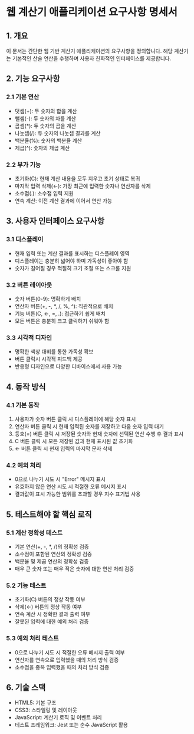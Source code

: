 # 웹 계산기 애플리케이션 요구사항 명세서

## 1. 개요
이 문서는 간단한 웹 기반 계산기 애플리케이션의 요구사항을 정의합니다. 해당 계산기는 기본적인 산술 연산을 수행하며 사용자 친화적인 인터페이스를 제공합니다.

## 2. 기능 요구사항

### 2.1 기본 연산
- 덧셈(+): 두 숫자의 합을 계산
- 뺄셈(-): 두 숫자의 차를 계산
- 곱셈(*): 두 숫자의 곱을 계산
- 나눗셈(/): 두 숫자의 나눗셈 결과를 계산
- 백분율(%): 숫자의 백분율 계산
- 제곱(^): 숫자의 제곱 계산

### 2.2 부가 기능
- 초기화(C): 현재 계산 내용을 모두 지우고 초기 상태로 복귀
- 마지막 입력 삭제(←): 가장 최근에 입력한 숫자나 연산자를 삭제
- 소수점(.): 소수점 입력 지원
- 연속 계산: 이전 계산 결과에 이어서 연산 가능

## 3. 사용자 인터페이스 요구사항

### 3.1 디스플레이
- 현재 입력 또는 계산 결과를 표시하는 디스플레이 영역
- 디스플레이는 충분히 넓어야 하며 가독성이 좋아야 함
- 숫자가 길어질 경우 적절히 크기 조절 또는 스크롤 지원

### 3.2 버튼 레이아웃
- 숫자 버튼(0-9): 명확하게 배치
- 연산자 버튼(+, -, *, /, %, ^): 직관적으로 배치
- 기능 버튼(C, ←, =, .): 접근하기 쉽게 배치
- 모든 버튼은 충분히 크고 클릭하기 쉬워야 함

### 3.3 시각적 디자인
- 명확한 색상 대비를 통한 가독성 확보
- 버튼 클릭시 시각적 피드백 제공
- 반응형 디자인으로 다양한 디바이스에서 사용 가능

## 4. 동작 방식

### 4.1 기본 동작
1. 사용자가 숫자 버튼 클릭 시 디스플레이에 해당 숫자 표시
2. 연산자 버튼 클릭 시 현재 입력된 숫자를 저장하고 다음 숫자 입력 대기
3. 등호(=) 버튼 클릭 시 저장된 숫자와 현재 숫자에 선택된 연산 수행 후 결과 표시
4. C 버튼 클릭 시 모든 저장된 값과 현재 표시된 값 초기화
5. ← 버튼 클릭 시 현재 입력의 마지막 문자 삭제

### 4.2 예외 처리
- 0으로 나누기 시도 시 "Error" 메시지 표시
- 유효하지 않은 연산 시도 시 적절한 오류 메시지 표시
- 결과값이 표시 가능한 범위를 초과할 경우 지수 표기법 사용

## 5. 테스트해야 할 핵심 로직

### 5.1 계산 정확성 테스트
- 기본 연산(+, -, *, /)의 정확성 검증
- 소수점이 포함된 연산의 정확성 검증
- 백분율 및 제곱 연산의 정확성 검증
- 매우 큰 숫자 또는 매우 작은 숫자에 대한 연산 처리 검증

### 5.2 기능 테스트
- 초기화(C) 버튼의 정상 작동 여부
- 삭제(←) 버튼의 정상 작동 여부
- 연속 계산 시 정확한 결과 출력 여부
- 잘못된 입력에 대한 예외 처리 검증

### 5.3 예외 처리 테스트
- 0으로 나누기 시도 시 적절한 오류 메시지 출력 여부
- 연산자를 연속으로 입력했을 때의 처리 방식 검증
- 소수점을 중복 입력했을 때의 처리 방식 검증

## 6. 기술 스택
- HTML5: 기본 구조
- CSS3: 스타일링 및 레이아웃
- JavaScript: 계산기 로직 및 이벤트 처리
- 테스트 프레임워크: Jest 또는 순수 JavaScript 활용 